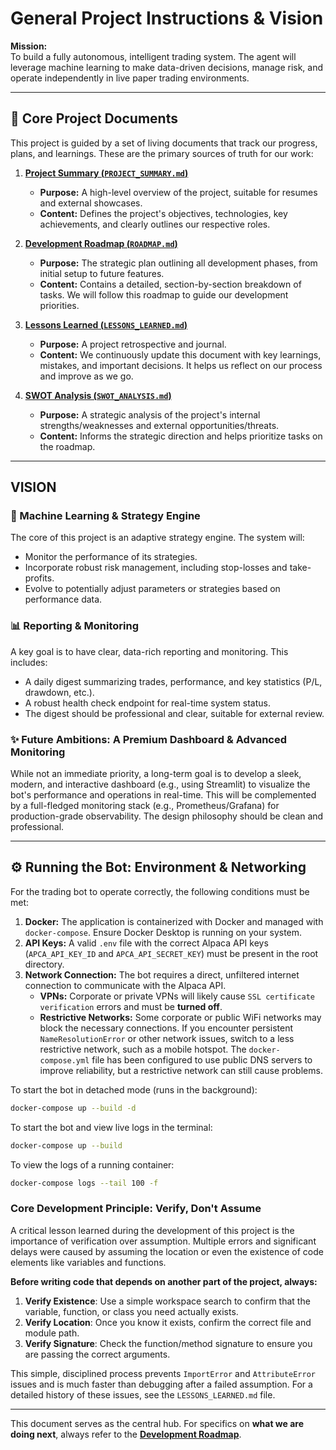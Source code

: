 # General Project Instructions & Vision

**Mission:**  
To build a fully autonomous, intelligent trading system. The agent will leverage machine learning to make data-driven decisions, manage risk, and operate independently in live paper trading environments.

---

## 🧭 Core Project Documents

This project is guided by a set of living documents that track our progress, plans, and learnings. These are the primary sources of truth for our work:

1.  **[Project Summary (`PROJECT_SUMMARY.md`)](PROJECT_SUMMARY.md)**
    *   **Purpose:** A high-level overview of the project, suitable for resumes and external showcases.
    *   **Content:** Defines the project's objectives, technologies, key achievements, and clearly outlines our respective roles.

2.  **[Development Roadmap (`ROADMAP.md`)](ROADMAP.md)**
    *   **Purpose:** The strategic plan outlining all development phases, from initial setup to future features.
    *   **Content:** Contains a detailed, section-by-section breakdown of tasks. We will follow this roadmap to guide our development priorities.

3.  **[Lessons Learned (`LESSONS_LEARNED.md`)](LESSONS_LEARNED.md)**
    *   **Purpose:** A project retrospective and journal.
    *   **Content:** We continuously update this document with key learnings, mistakes, and important decisions. It helps us reflect on our process and improve as we go.

4.  **[SWOT Analysis (`SWOT_ANALYSIS.md`)](SWOT_ANALYSIS.md)**
    *   **Purpose:** A strategic analysis of the project's internal strengths/weaknesses and external opportunities/threats.
    *   **Content:** Informs the strategic direction and helps prioritize tasks on the roadmap.

---

##  VISION

### 🧠 Machine Learning & Strategy Engine
The core of this project is an adaptive strategy engine. The system will:
-   Monitor the performance of its strategies.
-   Incorporate robust risk management, including stop-losses and take-profits.
-   Evolve to potentially adjust parameters or strategies based on performance data.

### 📊 Reporting & Monitoring
A key goal is to have clear, data-rich reporting and monitoring. This includes:
-   A daily digest summarizing trades, performance, and key statistics (P/L, drawdown, etc.).
-   A robust health check endpoint for real-time system status.
-   The digest should be professional and clear, suitable for external review.

### ✨ Future Ambitions: A Premium Dashboard & Advanced Monitoring
While not an immediate priority, a long-term goal is to develop a sleek, modern, and interactive dashboard (e.g., using Streamlit) to visualize the bot's performance and operations in real-time. This will be complemented by a full-fledged monitoring stack (e.g., Prometheus/Grafana) for production-grade observability. The design philosophy should be clean and professional.

---

## ⚙️ Running the Bot: Environment & Networking

For the trading bot to operate correctly, the following conditions must be met:

1.  **Docker:** The application is containerized with Docker and managed with `docker-compose`. Ensure Docker Desktop is running on your system.
2.  **API Keys:** A valid `.env` file with the correct Alpaca API keys (`APCA_API_KEY_ID` and `APCA_API_SECRET_KEY`) must be present in the root directory.
3.  **Network Connection:** The bot requires a direct, unfiltered internet connection to communicate with the Alpaca API.
    *   **VPNs:** Corporate or private VPNs will likely cause `SSL certificate verification` errors and must be **turned off**.
    *   **Restrictive Networks:** Some corporate or public WiFi networks may block the necessary connections. If you encounter persistent `NameResolutionError` or other network issues, switch to a less restrictive network, such as a mobile hotspot. The `docker-compose.yml` file has been configured to use public DNS servers to improve reliability, but a restrictive network can still cause problems.

To start the bot in detached mode (runs in the background):
```bash
docker-compose up --build -d
```

To start the bot and view live logs in the terminal:
```bash
docker-compose up --build
```

To view the logs of a running container:
```bash
docker-compose logs --tail 100 -f
```

### Core Development Principle: Verify, Don't Assume

A critical lesson learned during the development of this project is the importance of verification over assumption. Multiple errors and significant delays were caused by assuming the location or even the existence of code elements like variables and functions.

**Before writing code that depends on another part of the project, always:**

1.  **Verify Existence**: Use a simple workspace search to confirm that the variable, function, or class you need actually exists.
2.  **Verify Location**: Once you know it exists, confirm the correct file and module path.
3.  **Verify Signature**: Check the function/method signature to ensure you are passing the correct arguments.

This simple, disciplined process prevents `ImportError` and `AttributeError` issues and is much faster than debugging after a failed assumption. For a detailed history of these issues, see the `LESSONS_LEARNED.md` file.

---

This document serves as the central hub. For specifics on **what we are doing next**, always refer to the **[Development Roadmap](ROADMAP.md)**.
